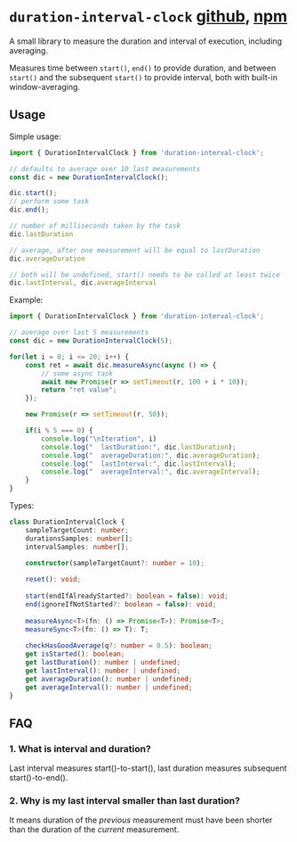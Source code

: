 # `duration-interval-clock` [github](https://github.com/sebimoe/duration-interval-clock), [npm](https://www.npmjs.com/package/duration-interval-clock)

A small library to measure the duration and interval of execution, including averaging.

Measures time between `start()`, `end()` to provide duration, and between `start()` and the subsequent `start()` to provide interval, both with built-in window-averaging.


## Usage

Simple usage:

```ts
import { DurationIntervalClock } from 'duration-interval-clock';

// defaults to average over 10 last measurements
const dic = new DurationIntervalClock();

dic.start();
// perform some task
dic.end();

// number of milliseconds taken by the task
dic.lastDuration

// average, after one measurement will be equal to lastDuration
dic.averageDuration

// both will be undefined, start() needs to be called at least twice
dic.lastInterval, dic.averageInterval
```

Example:

```ts
import { DurationIntervalClock } from 'duration-interval-clock';

// average over last 5 measurements
const dic = new DurationIntervalClock(5);

for(let i = 0; i <= 20; i++) {
    const ret = await dic.measureAsync(async () => {
        // some async task
        await new Promise(r => setTimeout(r, 100 + i * 10));
        return "ret value";
    });

    new Promise(r => setTimeout(r, 50));

    if(i % 5 === 0) {
        console.log("\nIteration", i)
        console.log("  lastDuration:", dic.lastDuration);
        console.log("  averageDuration:", dic.averageDuration);
        console.log("  lastInterval:", dic.lastInterval);
        console.log("  averageInterval:", dic.averageInterval);
    }
}
```
Types:
```ts
class DurationIntervalClock {
    sampleTargetCount: number;
    durationsSamples: number[];
    intervalSamples: number[];

    constructor(sampleTargetCount?: number = 10);
    
    reset(): void;
    
    start(endIfAlreadyStarted?: boolean = false): void;
    end(ignoreIfNotStarted?: boolean = false): void;
    
    measureAsync<T>(fn: () => Promise<T>): Promise<T>;
    measureSync<T>(fn: () => T): T;
    
    checkHasGoodAverage(q?: number = 0.5): boolean;
    get isStarted(): boolean;
    get lastDuration(): number | undefined;
    get lastInterval(): number | undefined;
    get averageDuration(): number | undefined;
    get averageInterval(): number | undefined;
}
```

## FAQ

### 1. What is interval and duration?

Last interval measures start()-to-start(), last duration measures subsequent start()-to-end().

### 2. Why is my last interval smaller than last duration?

It means duration of the _previous_ measurement must have been shorter than the duration of the _current_ measurement.

